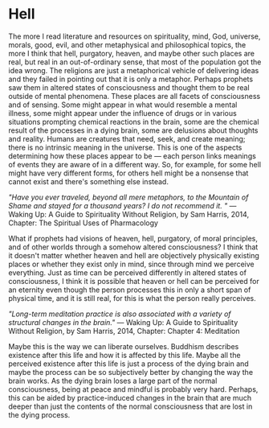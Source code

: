 # Hell

The more I read literature and resources on spirituality, mind, God, universe, morals, good, evil, and other metaphysical and philosophical topics, the more I think that hell, purgatory, heaven, and maybe other such places are real, but real in an out-of-ordinary sense, that most of the population got the idea wrong. The religions are just a metaphorical vehicle of delivering ideas and they failed in pointing out that it is only a metaphor. Perhaps prophets saw them in altered states of consciousness and thought them to be real outside of mental phenomena. These places are all facets of consciousness and of sensing. Some might appear in what would resemble a mental illness, some might appear under the influence of drugs or in various situations prompting chemical reactions in the brain, some are the chemical result of the processes in a dying brain, some are delusions about thoughts and reality. Humans are creatures that need, seek, and create meaning; there is no intrinsic meaning in the universe. This is one of the aspects determining how these places appear to be — each person links meanings of events they are aware of in a different way. So, for example, for some hell might have very different forms, for others hell might be a nonsense that cannot exist and there's something else instead.

*"Have you ever traveled, beyond all mere metaphors, to the Mountain of Shame and stayed for a thousand years? I do not recommend it. "*  — Waking Up: A Guide to Spirituality Without Religion, by Sam Harris, 2014, Chapter: The Spiritual Uses of Pharmacology

What if prophets had visions of heaven, hell, purgatory, of moral principles, and of other worlds through a somehow altered consciousness? I think that it doesn't matter whether heaven and hell are objectively physically existing places or whether they exist only in mind, since through mind we perceive everything. Just as time can be perceived differently in altered states of consciousness, I think it is possible that heaven or hell can be perceived for an eternity even though the person processes this in only a short span of physical time, and it is still real, for this is what the person really perceives.

*"Long-term meditation practice is also associated with a variety of structural changes in the brain."*  — Waking Up: A Guide to Spirituality Without Religion, by Sam Harris, 2014, Chapter: Chapter 4: Meditation

Maybe this is the way we can liberate ourselves. Buddhism describes existence after this life and how it is affected by this life. Maybe all the perceived existence after this life is just a process of the dying brain and maybe the process can be so subjectively better by changing the way the brain works. As the dying brain loses a large part of the normal consciousness, being at peace and mindful is probably very hard. Perhaps, this can be aided by practice-induced changes in the brain that are much deeper than just the contents of the normal consciousness that are lost in the dying process.

